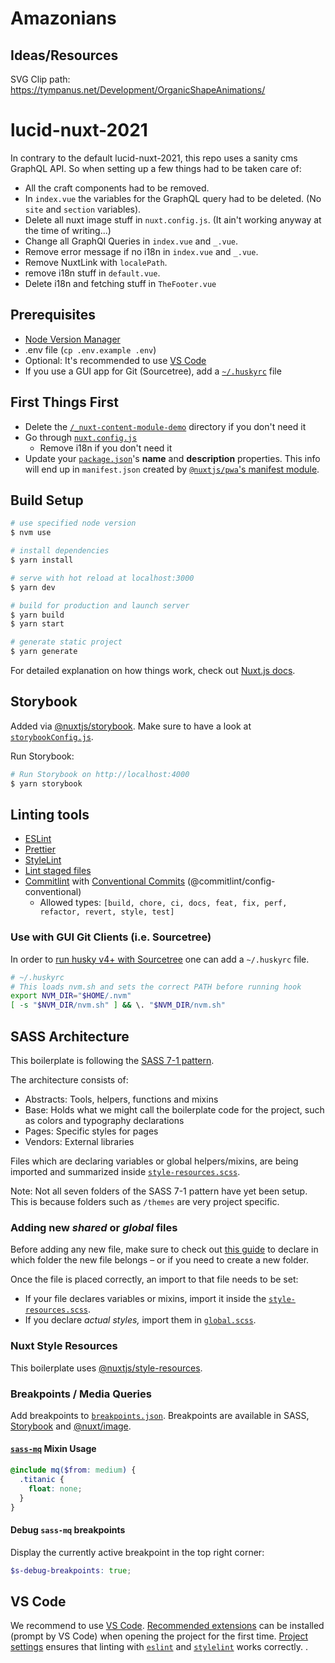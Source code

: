 # Amazonians

## Ideas/Resources
SVG Clip path:
https://tympanus.net/Development/OrganicShapeAnimations/


# lucid-nuxt-2021

In contrary to the default lucid-nuxt-2021, this repo uses a sanity cms GraphQL API.
So when setting up a few things had to be taken care of:

- All the craft components had to be removed.
- In `index.vue` the variables for the GraphQL query had to be deleted. (No `site` and `section` variables).
- Delete all nuxt image stuff in `nuxt.config.js`. (It ain't working anyway at the time of writing...)
- Change all GraphQl Queries in `index.vue` and `_.vue`.
- Remove error message if no i18n in `index.vue` and `_.vue`.
- Remove NuxtLink with `localePath`.
- remove i18n stuff in `default.vue`.
- Delete i18n and fetching stuff in `TheFooter.vue`

## Prerequisites

- [Node Version Manager](https://github.com/nvm-sh/nvm)
- .env file (`cp .env.example .env`)
- Optional: It's recommended to use [VS Code](#VS-Code)
- If you use a GUI app for Git (Sourcetree), add a [`~/.huskyrc`](#use-with-gui-git-clients-ie-sourcetree) file

## First Things First

- Delete the [`/_nuxt-content-module-demo`](./_nuxt-content-module-demo) directory if you don't need it
- Go through [`nuxt.config.js`](./nuxt.config.js)
  - Remove i18n if you don't need it
- Update your [`package.json`](./package.json)'s **name** and **description** properties. This info will end up in `manifest.json` created by [`@nuxtjs/pwa`'s manifest module](https://pwa.nuxtjs.org/manifest).

## Build Setup

```bash
# use specified node version
$ nvm use

# install dependencies
$ yarn install

# serve with hot reload at localhost:3000
$ yarn dev

# build for production and launch server
$ yarn build
$ yarn start

# generate static project
$ yarn generate
```

For detailed explanation on how things work, check out [Nuxt.js docs](https://nuxtjs.org).

## Storybook

Added via [@nuxtjs/storybook](https://storybook.nuxtjs.org). Make sure to have a look at [`storybookConfig.js`](./configs/storybookConfig.js).

Run Storybook:

```bash
# Run Storybook on http://localhost:4000
$ yarn storybook
```

## Linting tools

- [ESLint](https://github.com/nuxt/eslint-config)
- [Prettier](https://github.com/prettier/prettier)
- [StyleLint](https://github.com/stylelint/stylelint)
- [Lint staged files](https://github.com/okonet/lint-staged)
- [Commitlint](https://github.com/conventional-changelog/commitlint) with [Conventional Commits](https://www.conventionalcommits.org/en) (@commitlint/config-conventional)
  - Allowed types: `[build, chore, ci, docs, feat, fix, perf, refactor, revert, style, test]`

### Use with GUI Git Clients (i.e. Sourcetree)

In order to [run husky v4+ with Sourcetree](https://typicode.github.io/husky/#/?id=command-not-found) one can add a `~/.huskyrc` file.

```bash
# ~/.huskyrc
# This loads nvm.sh and sets the correct PATH before running hook
export NVM_DIR="$HOME/.nvm"
[ -s "$NVM_DIR/nvm.sh" ] && \. "$NVM_DIR/nvm.sh"
```

## SASS Architecture

This boilerplate is following the [SASS 7-1 pattern](https://sass-guidelin.es/#the-7-1-pattern).

The architecture consists of:

- Abstracts: Tools, helpers, functions and mixins
- Base: Holds what we might call the boilerplate code for the project, such as colors and typography declarations
- Pages: Specific styles for pages
- Vendors: External libraries

Files which are declaring variables or global helpers/mixins, are being imported and summarized inside [`style-resources.scss`](./assets/scss/style-resources.scss).

Note: Not all seven folders of the SASS 7-1 pattern have yet been setup. This is because folders such as `/themes` are very project specific.

### Adding new _shared_ or _global_ files

Before adding any new file, make sure to check out [this guide](https://sass-guidelin.es/#the-7-1-pattern) to declare in which folder the new file belongs – or if you need to create a new folder.

Once the file is placed correctly, an import to that file needs to be set:

- If your file declares variables or mixins, import it inside the [`style-resources.scss`](./assets/scss/style-resources.scss).
- If you declare _actual styles,_ import them in [`global.scss`](./assets/scss/global.scss).

### Nuxt Style Resources

This boilerplate uses [@nuxtjs/style-resources](https://github.com/nuxt-community/style-resources-module).

### Breakpoints / Media Queries

Add breakpoints to [`breakpoints.json`](./configs/breakpoints.json). Breakpoints are available in SASS, [Storybook](./configs/storybookConfig.js) and [@nuxt/image](./configs/nuxtImageConfig.js).

#### [`sass-mq`](https://github.com/sass-mq/sass-mq) Mixin Usage

```scss
@include mq($from: medium) {
  .titanic {
    float: none;
  }
}
```

#### Debug `sass-mq` breakpoints

Display the currently active breakpoint in the top right corner:

```scss
$s-debug-breakpoints: true;
```

## VS Code

We recommend to use [VS Code](https://code.visualstudio.com/). [Recommended extensions](./.vscode/extensions.json) can be installed (prompt by VS Code) when opening the project for the first time. [Project settings](./.vscode/settings.json) ensures that linting with [`eslint`](./.eslintrc.js) and [`stylelint`](./.stylelintrc.json) works correctly.
.
